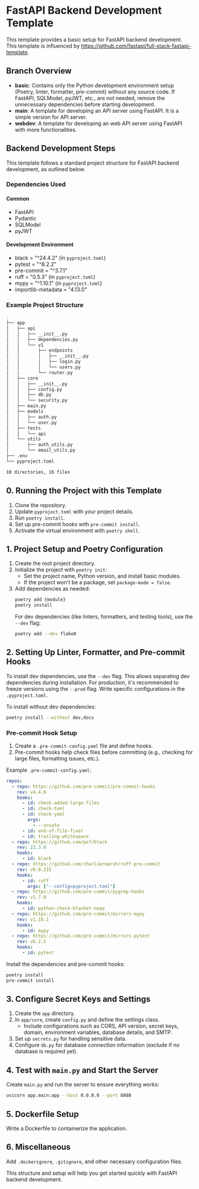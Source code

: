 # FastAPI Backend Development Template
This template provides a basic setup for FastAPI backend development.
This template is influenced by https://github.com/fastapi/full-stack-fastapi-template.

## Branch Overview
- **basic**: Contains only the Python development environment setup (Poetry, linter, formatter, pre-commit) without any source code. If FastAPI, SQLModel, pyJWT, etc., are not needed, remove the unnecessary dependencies before starting development.
- **main**: A template for developing an API server using FastAPI. It is a simple version for API server.
- **webdev**: A template for developing an web API server using FastAPI with more functionalities.

## Backend Development Steps
This template follows a standard project structure for FastAPI backend development, as outlined below.

### Dependencies Used
#### Common
- FastAPI
- Pydantic
- SQLModel
- pyJWT

#### Development Environment
- black = "^24.4.2" (in `pyproject.toml`)
- pytest = "^8.2.2"
- pre-commit = "^3.7.1"
- ruff = "0.5.3" (in `pyproject.toml`)
- mypy = "^1.10.1" (in `pyproject.toml`)
- importlib-metadata = "4.13.0"

### Example Project Structure
```bash
.
├── app
│   ├── api
│   │   ├── __init__.py
│   │   ├── dependencies.py
│   │   └── v1
│   │       ├── endpoints
│   │       │   ├── __init__.py
│   │       │   ├── login.py
│   │       │   └── users.py
│   │       └── router.py
│   ├── core
│   │   ├── __init__.py
│   │   ├── config.py
│   │   ├── db.py
│   │   └── security.py
│   ├── main.py
│   ├── models
│   │   ├── auth.py
│   │   └── user.py
│   ├── tests
│   │   └── api
│   └── utils
│       ├── auth_utils.py
│       └── email_utils.py
├── .env
└── pyproject.toml

10 directories, 16 files
```

## 0. Running the Project with this Template
1. Clone the repository.
2. Update `pyproject.toml` with your project details.
3. Run `poetry install`.
4. Set up pre-commit hooks with `pre-commit install`.
5. Activate the virtual environment with `poetry shell`.

## 1. Project Setup and Poetry Configuration
1. Create the root project directory.
2. Initialize the project with `poetry init`:
   - Set the project name, Python version, and install basic modules.
   - If the project won't be a package, set `package-mode = false`.
3. Add dependencies as needed:
   ```bash
   poetry add {module}
   poetry install
   ```
   For dev dependencies (like linters, formatters, and testing tools), use the `--dev` flag:
   ```bash
   poetry add --dev flake8
   ```

## 2. Setting Up Linter, Formatter, and Pre-commit Hooks
To install dev dependencies, use the `--dev` flag. This allows separating dev dependencies during installation. For production, it's recommended to freeze versions using the `--prod` flag. Write specific configurations in the `.pyproject.toml`.

To install without dev dependencies:
```bash
poetry install --without dev,docs
```

### Pre-commit Hook Setup
1. Create a `.pre-commit-config.yaml` file and define hooks.
2. Pre-commit hooks help check files before committing (e.g., checking for large files, formatting issues, etc.).

Example `.pre-commit-config.yaml`:
```yaml
repos:
  - repo: https://github.com/pre-commit/pre-commit-hooks
    rev: v4.4.0
    hooks:
      - id: check-added-large-files
      - id: check-toml
      - id: check-yaml
        args:
          - --unsafe
      - id: end-of-file-fixer
      - id: trailing-whitespace
  - repo: https://github.com/psf/black
    rev: 22.3.0
    hooks:
      - id: black
  - repo: https://github.com/charliermarsh/ruff-pre-commit
    rev: v0.0.215
    hooks:
      - id: ruff
        args: ["--config=pyproject.toml"]
  - repo: https://github.com/pre-commit/pygrep-hooks
    rev: v1.7.0
    hooks:
      - id: python-check-blanket-noqa
  - repo: https://github.com/pre-commit/mirrors-mypy
    rev: v1.10.1
    hooks:
      - id: mypy
  - repo: https://github.com/pre-commit/mirrors-pytest
    rev: v6.2.5
    hooks:
      - id: pytest
```

Install the dependencies and pre-commit hooks:
```bash
poetry install
pre-commit install
```

## 3. Configure Secret Keys and Settings
1. Create the `app` directory.
2. In `app/core`, create `config.py` and define the settings class.
   - Include configurations such as CORS, API version, secret keys, domain, environment variables, database details, and SMTP.
3. Set up `secrets.py` for handling sensitive data.
4. Configure `db.py` for database connection information (exclude if no database is required yet).

## 4. Test with `main.py` and Start the Server
Create `main.py` and run the server to ensure everything works:
```bash
uvicorn app.main:app --host 0.0.0.0 --port 8888
```

## 5. Dockerfile Setup
Write a Dockerfile to containerize the application.

## 6. Miscellaneous
Add `.dockerignore`, `.gitignore`, and other necessary configuration files.

This structure and setup will help you get started quickly with FastAPI backend development.

